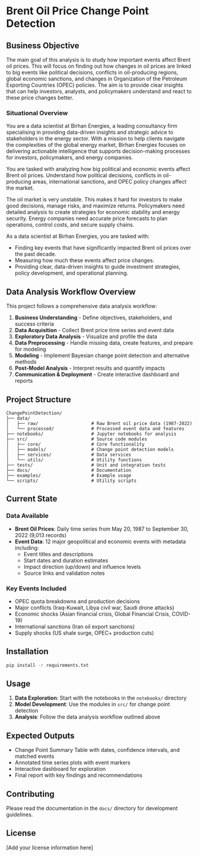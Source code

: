 # Brent Oil Price Change Point Detection

## Business Objective

The main goal of this analysis is to study how important events affect Brent oil prices. This will focus on finding out how changes in oil prices are linked to big events like political decisions, conflicts in oil-producing regions, global economic sanctions, and changes in Organization of the Petroleum Exporting Countries (OPEC) policies. The aim is to provide clear insights that can help investors, analysts, and policymakers understand and react to these price changes better.

### Situational Overview

You are a data scientist at Birhan Energies, a leading consultancy firm specialising in providing data-driven insights and strategic advice to stakeholders in the energy sector. With a mission to help clients navigate the complexities of the global energy market, Birhan Energies focuses on delivering actionable intelligence that supports decision-making processes for investors, policymakers, and energy companies.

You are tasked with analyzing how big political and economic events affect Brent oil prices. Understand how political decisions, conflicts in oil-producing areas, international sanctions, and OPEC policy changes affect the market.

The oil market is very unstable. This makes it hard for investors to make good decisions, manage risks, and maximize returns. Policymakers need detailed analysis to create strategies for economic stability and energy security. Energy companies need accurate price forecasts to plan operations, control costs, and secure supply chains.

As a data scientist at Birhan Energies, you are tasked with:

- Finding key events that have significantly impacted Brent oil prices over the past decade.
- Measuring how much these events affect price changes.
- Providing clear, data-driven insights to guide investment strategies, policy development, and operational planning.

## Data Analysis Workflow Overview

This project follows a comprehensive data analysis workflow:

1. **Business Understanding** - Define objectives, stakeholders, and success criteria
2. **Data Acquisition** - Collect Brent price time series and event data
3. **Exploratory Data Analysis** - Visualize and profile the data
4. **Data Preprocessing** - Handle missing data, create features, and prepare for modeling
5. **Modeling** - Implement Bayesian change point detection and alternative methods
6. **Post-Model Analysis** - Interpret results and quantify impacts
7. **Communication & Deployment** - Create interactive dashboard and reports

## Project Structure

```
ChangePointDetection/
├── data/
│   ├── raw/                    # Raw Brent oil price data (1987-2022)
│   └── processed/              # Processed event data and features
├── notebooks/                  # Jupyter notebooks for analysis
├── src/                        # Source code modules
│   ├── core/                   # Core functionality
│   ├── models/                 # Change point detection models
│   ├── services/               # Data services
│   └── utils/                  # Utility functions
├── tests/                      # Unit and integration tests
├── docs/                       # Documentation
├── examples/                   # Example usage
└── scripts/                    # Utility scripts
```

## Current State

### Data Available
- **Brent Oil Prices**: Daily time series from May 20, 1987 to September 30, 2022 (9,013 records)
- **Event Data**: 12 major geopolitical and economic events with metadata including:
  - Event titles and descriptions
  - Start dates and duration estimates
  - Impact direction (up/down) and influence levels
  - Source links and validation notes

### Key Events Included
- OPEC quota breakdowns and production decisions
- Major conflicts (Iraq-Kuwait, Libya civil war, Saudi drone attacks)
- Economic shocks (Asian financial crisis, Global Financial Crisis, COVID-19)
- International sanctions (Iran oil export sanctions)
- Supply shocks (US shale surge, OPEC+ production cuts)

## Installation

```bash
pip install -r requirements.txt
```

## Usage

1. **Data Exploration**: Start with the notebooks in the `notebooks/` directory
2. **Model Development**: Use the modules in `src/` for change point detection
3. **Analysis**: Follow the data analysis workflow outlined above

## Expected Outputs

- Change Point Summary Table with dates, confidence intervals, and matched events
- Annotated time series plots with event markers
- Interactive dashboard for exploration
- Final report with key findings and recommendations

## Contributing

Please read the documentation in the `docs/` directory for development guidelines.

## License

[Add your license information here]
